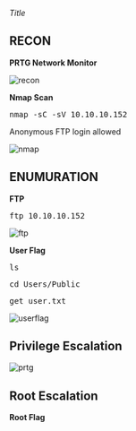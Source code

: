 
*Title*

**RECON**
---
**PRTG Network Monitor**  

![recon](https://user-images.githubusercontent.com/66635295/186772798-f68057b0-5c42-4ded-a665-79e936d7b05b.png)

**Nmap Scan**  

<pre>nmap -sC -sV 10.10.10.152</pre>  

Anonymous FTP login allowed

![nmap](https://user-images.githubusercontent.com/66635295/186772901-4dbe931e-e585-4aad-918d-24040a0d7fc6.png)

**ENUMURATION**
---
**FTP**

<pre>ftp 10.10.10.152</pre>

![ftp](https://user-images.githubusercontent.com/66635295/186773102-ae133107-e0b4-4246-a72d-2a29a57f3841.png)

**User Flag**      

<pre>ls</pre>

<pre>cd Users/Public</pre>

<pre>get user.txt</pre>

![userflag](https://user-images.githubusercontent.com/66635295/186773291-fe1c48a2-5581-4659-b4e6-783acd531408.png)

**Privilege Escalation**
---
  
![prtg](https://user-images.githubusercontent.com/66635295/189782263-e5bb9bee-6c29-4abc-aa49-794107ad7f82.png)


**Root Escalation**
---  
**Root Flag**  
 
